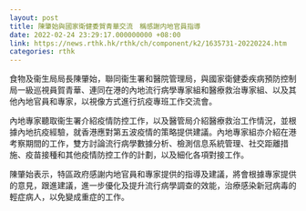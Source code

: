 ```yaml
---
layout: post
title: 陳肇始與國家衛健委賀青華交流　稱感謝内地官員指導
date: 2022-02-24 23:29:17.000000000 +08:00
link: https://news.rthk.hk/rthk/ch/component/k2/1635731-20220224.htm
categories: rthk
---
```


食物及衞生局局長陳肇始，聯同衞生署和醫院管理局，與國家衛健委疾病預防控制局一級巡視員賀青華、連同在港的內地流行病學專家組和醫療救治專家組、以及其他內地官員和專家，以視像方式進行抗疫專班工作交流會。
 
內地專家聽取衞生署介紹疫情防控工作，以及醫管局介紹醫療救治工作情況，並根據內地抗疫經驗，就香港應對第五波疫情的策略提供建議。內地專家組亦介紹在港考察期間的工作，雙方討論流行病學數據分析、檢測信息系統管理、社交距離措施、疫苗接種和其他疫情防控工作的計劃，以及細化各項對接工作。
 
陳肇始表示，特區政府感謝内地官員和專家提供的指導及建議，將會根據專家提供的意見，跟進建議，進一步優化及提升流行病學調查的效能，治療感染新冠病毒的輕症病人，以免變成重症的工作。

